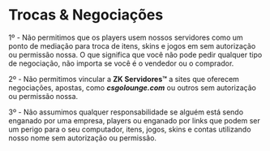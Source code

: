 # Trocas & Negociações

1º - Não permitimos que os players usem nossos servidores como um ponto de mediação para troca de itens, skins e jogos em sem autorização ou permissão nossa. O que significa que você não pode pedir qualquer tipo de negociação, não importa se você é o vendedor ou o comprador.

2º - Não permitimos vincular a **ZK Servidores™** a sites que oferecem negociações, apostas, como _**csgolounge.com**_ ou outros sem autorização ou permissão nossa.

3º - Não assumimos qualquer responsabilidade se alguém está sendo enganado por uma empresa, players ou enganado por links que podem ser um perigo para o seu computador, itens, jogos, skins e contas utilizando nosso nome sem autorização ou permissão.

